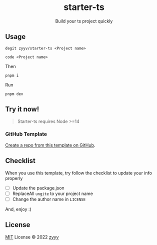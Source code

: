 <h1 align="center">starter-ts</h1>
<p align="center">Build your ts project quickly</p>

## Usage
```shell
degit zyyv/starter-ts <Project name>
```

```shell
code <Project name>
```

Then

```shell
pnpm i
```
Run
```shell
pnpm dev
```

## Try it now!

> Starter-ts requires Node >=14

### GitHub Template

[Create a repo from this template on GitHub](https://github.com/zyyv/starter-ts/generate).

## Checklist

When you use this template, try follow the checklist to update your info properly

- [ ] Update the package.json
- [ ] ReplaceAll `ungite` to your project name
- [ ] Change the author name in `LICENSE`

And, enjoy :)

## License

[MIT](./LICENSE) License © 2022 [zyyv](https://github.com/zyyv)
